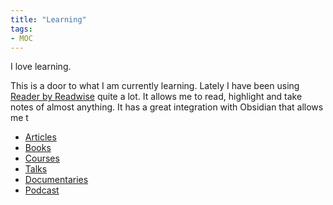 ```yaml
---
title: "Learning"
tags:
- MOC
---
```



I love learning. 

This is a door to what I am currently learning. Lately I have been using [Reader by Readwise](https://readwise.io/read) quite a lot. It allows me to read, highlight and take notes of almost anything.  It has a great integration with Obsidian that allows me t


- [Articles](https://pelayoarbues.github.io/notes/Articles/)
- [Books](https://pelayoarbues.github.io/tags/books)
- [Courses](https://pelayoarbues.github.io/tags/course/)
- [Talks](https://pelayoarbues.github.io/tags/talk/)
- [Documentaries](https://pelayoarbues.github.io/tags/documentary/)
- [Podcast](https://pelayoarbues.github.io/tags/podcast)
